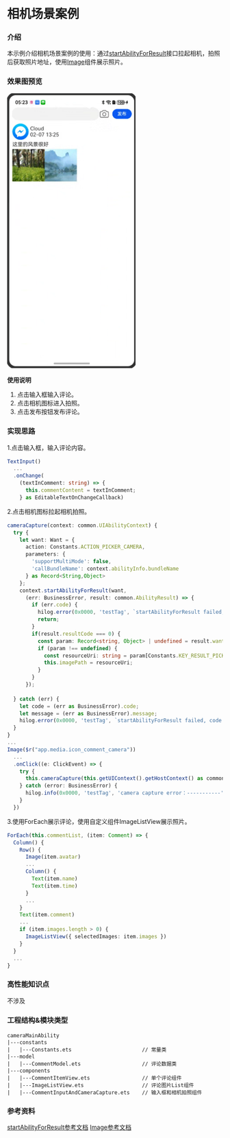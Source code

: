 # 相机场景案例

### 介绍

本示例介绍相机场景案例的使用：通过[startAbilityForResult](https://docs.openharmony.cn/pages/v5.1/zh-cn/application-dev/reference/apis-ability-kit/js-apis-inner-application-uiAbilityContext.md#startabilityforresult)接口拉起相机，拍照后获取照片地址，使用[Image](https://docs.openharmony.cn/pages/v5.1/zh-cn/application-dev/reference/apis-arkui/arkui-ts/ts-basic-components-image.md)组件展示照片。

### 效果图预览

<img src="entry/src/main/resources/base/media/cameraAbility.png" width="300">

**使用说明**
1. 点击输入框输入评论。
2. 点击相机图标进入拍照。
3. 点击发布按钮发布评论。

### 实现思路

1.点击输入框，输入评论内容。
```typescript
TextInput()
  ...
  .onChange(
    (textInComment: string) => {
      this.commentContent = textInComment;
    } as EditableTextOnChangeCallback)
```
2.点击相机图标拉起相机拍照。
```typescript
cameraCapture(context: common.UIAbilityContext) {
  try {
    let want: Want = {
      action: Constants.ACTION_PICKER_CAMERA,
      parameters: {
        'supportMultiMode': false,
        'callBundleName': context.abilityInfo.bundleName
      } as Record<String,Object>
    };
    context.startAbilityForResult(want,
      (err: BusinessError, result: common.AbilityResult) => {
        if (err.code) {
          hilog.error(0x0000, 'testTag', `startAbilityForResult failed, code is ${err.code}, message is ${err.message}`);
          return;
        }
        if(result.resultCode === 0) {
          const param: Record<string, Object> | undefined = result.want?.parameters;
          if (param !== undefined) {
            const resourceUri: string = param[Constants.KEY_RESULT_PICKER_CAMERA] as string;
            this.imagePath = resourceUri;
          }
        }
      });

  } catch (err) {
    let code = (err as BusinessError).code;
    let message = (err as BusinessError).message;
    hilog.error(0x0000, 'testTag', `startAbilityForResult failed, code is ${code}, message is ${message}`);
  }
}
...
Image($r("app.media.icon_comment_camera"))
  ...
  .onClick((e: ClickEvent) => {
    try {
      this.cameraCapture(this.getUIContext().getHostContext() as common.UIAbilityContext);
    } catch (error: BusinessError) {
      hilog.info(0x0000, 'testTag', 'camera capture error：-----------' + error.code);
    }
  })
```
3.使用ForEach展示评论，使用自定义组件ImageListView展示照片。
```typescript
ForEach(this.commentList, (item: Comment) => {
  Column() {
    Row() {
      Image(item.avatar)
      ...
      Column() {
        Text(item.name)
        Text(item.time)
      }
      ...
    }
    Text(item.comment)
    ...
    if (item.images.length > 0) {
      ImageListView({ selectedImages: item.images })
    }
  }
  ...
}
```
### 高性能知识点

不涉及

### 工程结构&模块类型

   ```
  cameraMainAbility
  |---constants
  |   |---Constants.ets                       // 常量类
  |---model
  |   |---CommentModel.ets                    // 评论数据类
  |---components
  |   |---CommentItemView.ets                 // 单个评论组件
  |   |---ImageListView.ets                   // 评论图片List组件
  |   |---CommentInputAndCameraCapture.ets    // 输入框和相机拍照组件
   ```
### 参考资料

[startAbilityForResult参考文档](https://docs.openharmony.cn/pages/v5.1/zh-cn/application-dev/reference/apis-ability-kit/js-apis-inner-application-uiAbilityContext.md#startabilityforresult)
[Image参考文档](https://docs.openharmony.cn/pages/v5.1/zh-cn/application-dev/reference/apis-arkui/arkui-ts/ts-basic-components-image.md)